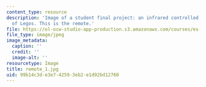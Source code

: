 ```yaml
---
content_type: resource
description: 'Image of a student final project: an infrared controlled tank made out
  of Legos. This is the remote.'
file: https://ol-ocw-studio-app-production.s3.amazonaws.com/courses/es-293-lego-robotics-spring-2007/99b14c3de3e742593eb2e1d92bd12760_remote_1.jpg
file_type: image/jpeg
image_metadata:
  caption: ''
  credit: ''
  image-alt: ''
resourcetype: Image
title: remote_1.jpg
uid: 99b14c3d-e3e7-4259-3eb2-e1d92bd12760
---
```

